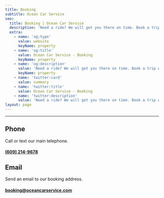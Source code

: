 ```yaml
---
title: Booking
subtitle: Ocean Car Service
seo:
  title: Booking | Ocean Car Service
  description: 'Need a ride? We will get you there on time. Book a trip with us.'
  extra:
    - name: 'og:type'
      value: website
      keyName: property
    - name: 'og:title'
      value: Ocean Car Service - Booking
      keyName: property
    - name: 'og:description'
      value: 'Need a ride? We will get you there on time. Book a trip with us.'
      keyName: property
    - name: 'twitter:card'
      value: summary
    - name: 'twitter:title'
      value: Ocean Car Service - Booking
    - name: 'twitter:description'
      value: 'Need a ride? We will get you there on time. Book a trip with us.'
layout: page
---
```


---
## Phone
Call or text our main telephone.

#### [(609) 214-9678](tel:+16092149678)




## Email
Send an email to our booking address.

#### [booking@oceancarservice.com](mailto:booking@oceancarservice.com)
